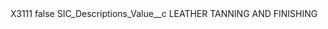 <?xml version="1.0" encoding="UTF-8"?>
<CustomMetadata xmlns="http://soap.sforce.com/2006/04/metadata" xmlns:xsi="http://www.w3.org/2001/XMLSchema-instance" xmlns:xsd="http://www.w3.org/2001/XMLSchema">
    <label>X3111</label>
    <protected>false</protected>
    <values>
        <field>SIC_Descriptions_Value__c</field>
        <value xsi:type="xsd:string">LEATHER TANNING AND FINISHING</value>
    </values>
</CustomMetadata>

